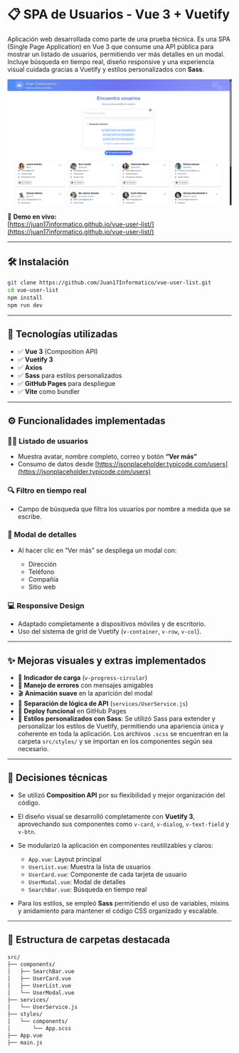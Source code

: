 # 📋 SPA de Usuarios - Vue 3 + Vuetify

Aplicación web desarrollada como parte de una prueba técnica. Es una SPA (Single Page Application) en Vue 3 que consume una API pública para mostrar un listado de usuarios, permitiendo ver más detalles en un modal. Incluye búsqueda en tiempo real, diseño responsive y una experiencia visual cuidada gracias a Vuetify y estilos personalizados con **Sass**.

![Preview de la aplicación](/public/preview.png)

🔗 **Demo en vivo:**  
[https://juan17informatico.github.io/vue-user-list/](https://juan17informatico.github.io/vue-user-list/)

---

## 🛠️ Instalación

```bash
git clone https://github.com/Juan17Informatico/vue-user-list.git
cd vue-user-list
npm install
npm run dev
```

---

## 🧰 Tecnologías utilizadas

* ✅ **Vue 3** (Composition API)
* ✅ **Vuetify 3**
* ✅ **Axios**
* ✅ **Sass** para estilos personalizados
* ✅ **GitHub Pages** para despliegue
* ✅ **Vite** como bundler

---

## ⚙️ Funcionalidades implementadas

### 🧑‍💼 Listado de usuarios

* Muestra avatar, nombre completo, correo y botón **“Ver más”**
* Consumo de datos desde [https://jsonplaceholder.typicode.com/users](https://jsonplaceholder.typicode.com/users)

### 🔍 Filtro en tiempo real

* Campo de búsqueda que filtra los usuarios por nombre a medida que se escribe.

### 🚧 Modal de detalles

* Al hacer clic en “Ver más” se despliega un modal con:

  * Dirección
  * Teléfono
  * Compañía
  * Sitio web

### 💻 Responsive Design

* Adaptado completamente a dispositivos móviles y de escritorio.
* Uso del sistema de grid de Vuetify (`v-container`, `v-row`, `v-col`).

---

## ✨ Mejoras visuales y extras implementados

* 🎯 **Indicador de carga** (`v-progress-circular`)
* 🧾 **Manejo de errores** con mensajes amigables
* 🎬 **Animación suave** en la aparición del modal
* 🧩 **Separación de lógica de API** (`services/UserService.js`)
* 🚀 **Deploy funcional** en GitHub Pages
* 🎨 **Estilos personalizados con Sass**: Se utilizó Sass para extender y personalizar los estilos de Vuetify, permitiendo una apariencia única y coherente en toda la aplicación. Los archivos `.scss` se encuentran en la carpeta `src/styles/` y se importan en los componentes según sea necesario.

---

## 🧠 Decisiones técnicas

* Se utilizó **Composition API** por su flexibilidad y mejor organización del código.
* El diseño visual se desarrolló completamente con **Vuetify 3**, aprovechando sus componentes como `v-card`, `v-dialog`, `v-text-field` y `v-btn`.
* Se modularizó la aplicación en componentes reutilizables y claros:

  * `App.vue`: Layout principal
  * `UserList.vue`: Muestra la lista de usuarios
  * `UserCard.vue`: Componente de cada tarjeta de usuario
  * `UserModal.vue`: Modal de detalles
  * `SearchBar.vue`: Búsqueda en tiempo real

* Para los estilos, se empleó **Sass** permitiendo el uso de variables, mixins y anidamiento para mantener el código CSS organizado y escalable.

---

## 📁 Estructura de carpetas destacada

```
src/
├── components/
│   ├── SearchBar.vue
│   ├── UserCard.vue
│   ├── UserList.vue
│   └── UserModal.vue
├── services/
│   └── UserService.js
├── styles/
│   └── components/
│       └── App.scss
├── App.vue
├── main.js
```
